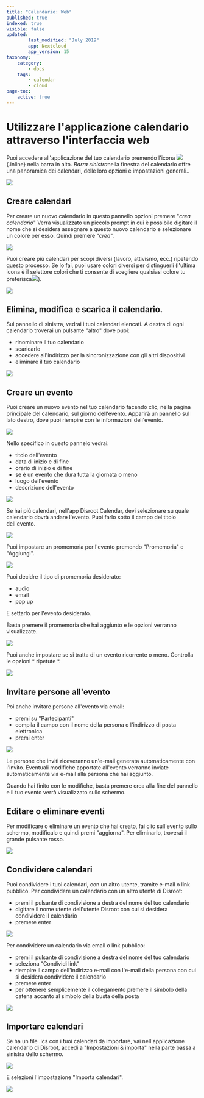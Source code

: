 ```yaml
---
title: "Calendario: Web"
published: true
indexed: true
visible: false
updated:
        last_modified: "July 2019"
        app: Nextcloud
        app_version: 15
taxonomy:
    category:
        - docs
    tags:
        - calendar
        - cloud
page-toc:
    active: true
---
```


# Utilizzare l'applicazione calendario attraverso l'interfaccia web

Puoi accedere all'applicazione del tuo calendario premendo l'icona ![](en/calendar_top_icon.png) {.inline} nella barra in alto.
*Barra sinistra*nella finestra del calendario offre una panoramica dei calendari, delle loro opzioni e impostazioni generali.. 

![](en/calendar_main.png)


## Creare calendari
Per creare un nuovo calendario in questo pannello opzioni premere "*crea calendario*"
Verrà visualizzato un piccolo prompt in cui è possibile digitare il nome che si desidera assegnare a questo nuovo calendario e selezionare un colore per esso.
Quindi premere "*crea*".

![](en/calendar_add_new.png)

Puoi creare più calendari per scopi diversi (lavoro, attivismo, ecc.) ripetendo questo processo. Se lo fai, puoi usare colori diversi per distinguerli (l'ultima icona è il selettore colori che ti consente di scegliere qualsiasi colore tu preferisca![](en/calendar_colorpick_icon.png)).

![](en/calendar_list.png)


## Elimina, modifica e scarica il calendario.
Sul pannello di sinistra, vedrai i tuoi calendari elencati. A destra di ogni calendario troverai un pulsante "altro" dove puoi:
- rinominare il tuo calendario
- scaricarlo
- accedere all'indirizzo per la sincronizzazione con gli altri dispositivi
- eliminare il tuo calendario

![](en/calendar_edit1.png)


## Creare un evento
Puoi creare un nuovo evento nel tuo calendario facendo clic, nella pagina principale del calendario, sul giorno dell'evento. Apparirà un pannello sul lato destro, dove puoi riempire con le informazioni dell'evento.

![](en/calendar_edit_menu.png)

Nello specifico in questo pannelo vedrai:

  - titolo dell'evento
  - data di inizio e di fine
  - orario di inizio e di fine
  - se è un evento che dura tutta la giornata o meno
  - luogo dell'evento
  - descrizione dell'evento

![](en/calendar_edit_menu2.png)

Se hai più calendari, nell'app Disroot Calendar, devi selezionare su quale calendario dovrà andare l'evento. Puoi farlo sotto il campo del titolo dell'evento.

![](en/calendar_edit_menu3.png)

Puoi impostare un promemoria per l'evento premendo "Promemoria" e "Aggiungi".

![](en/calendar_edit_menu4.png)

Puoi decidre il tipo di promemoria desiderato:

* audio
* email
* pop up

E settarlo per l'evento desiderato.

Basta premere il promemoria che hai aggiunto e le opzioni verranno visualizzate.

![](en/calendar_edit_menu5.png)

Puoi anche impostare se si tratta di un evento ricorrente o meno. Controlla le opzioni * ripetute *.

![](en/calendar_edit_menu6.png)


## Invitare persone all'evento

Poi anche invitare persone all'evento via email:

* premi su "Partecipanti"
* compila il campo con il nome della persona o l'indirizzo di posta elettronica
* premi enter

![](en/calendar_edit_menu7.png)

Le persone che inviti riceveranno un'e-mail generata automaticamente con l'invito. Eventuali modifiche apportate all'evento verranno inviate automaticamente via e-mail alla persona che hai aggiunto.

Quando hai finito con le modifiche, basta premere crea alla fine del pannello e il tuo evento verrà visualizzato sullo schermo.


## Editare o eliminare eventi
Per modificare o eliminare un evento che hai creato, fai clic sull'evento sullo schermo, modificalo e quindi premi "aggiorna".
Per eliminarlo, troverai il grande pulsante rosso.

![](en/calendar_edit_menu8.png)


## Condividere calendari
Puoi condividere i tuoi calendari, con un altro utente, tramite e-mail o link pubblico.
Per condividere un calendario con un altro utente di Disroot:

* premi il pulsante di condivisione a destra del nome del tuo calendario
* digitare il nome utente dell'utente Disroot con cui si desidera condividere il calendario
* premere enter

![](en/calendar_share_menu1.png)

Per condividere un calendario via email o link pubblico:

* premi il pulsante di condivisione a destra del nome del tuo calendario
* seleziona "Condividi link"
* riempire il campo dell'indirizzo e-mail con l'e-mail della persona con cui si desidera condividere il calendario
* premere enter
* per ottenere semplicemente il collegamento premere il simbolo della catena accanto al simbolo della busta della posta

![](en/calendar_share_menu2.png)


## Importare calendari
Se ha un file .ics con i tuoi calendari da importare, vai nell'applicazione calendario di Disroot, accedi a "Impostazioni & importa" nella parte bassa a sinistra dello schermo.

![](en/calendar_import_menu1.png)

E selezioni l'impostazione "Importa calendari".

![](en/calendar_import_menu2.png)
